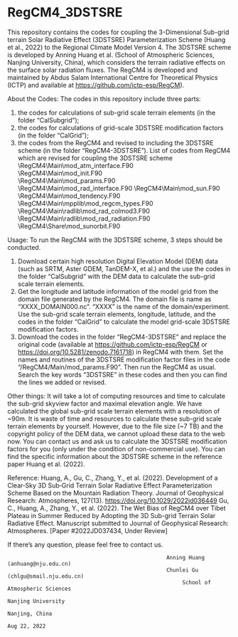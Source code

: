# RegCM4_3DSTSRE

This repository contains the codes for coupling the 3-Dimensional Sub-grid terrain Solar Radiative Effect (3DSTSRE) Parameterization Scheme (Huang et al., 2022) to the Regional Climate Model Version 4. The 3DSTSRE scheme is developed by Anning Huang et al. (School of Atmospheric Sciences, Nanjing University, China), which considers the terrain radiative effects on the surface solar radiation fluxes. The RegCM4 is developed and maintained by Abdus Salam International Centre for Theoretical Physics (ICTP) and available at https://github.com/ictp-esp/RegCM).

About the Codes:
The codes in this repository include three parts: 
1) the codes for calculations of sub-grid scale terrain elements (in the folder “CalSubgrid”); 
2) the codes for calculations of grid-scale 3DSTSRE modification factors (in the folder “CalGrid”);
3) the codes from the RegCM4 and revised to including the 3DSTSRE scheme (in the folder “RegCM4-3DSTSRE”).
List of codes from RegCM4 which are revised for coupling the 3DSTSRE scheme
\RegCM4\Main\mod_atm_interface.F90	
\RegCM4\Main\mod_init.F90	  
\RegCM4\Main\mod_params.F90
\RegCM4\Main\mod_rad_interface.F90 
\RegCM4\Main\mod_sun.F90
\RegCM4\Main\mod_tendency.F90
\RegCM4\Main\mpplib\mod_regcm_types.F90
\RegCM4\Main\radlib\mod_rad_colmod3.F90
\RegCM4\Main\radlib\mod_rad_radiation.F90
\RegCM4\Share\mod_sunorbit.F90	



Usage:
To run the RegCM4 with the 3DSTSRE scheme, 3 steps should be conducted. 
1) Download certain high resolution Digital Elevation Model (DEM) data (such as SRTM, Aster GDEM, TanDEM-X, et al.) and the use the codes in the folder “CalSubgrid” with the DEM data to calculate the sub-grid scale terrain elements.
2) Get the longitude and latitude information of the model grid from the domain file generated by the RegCM4. The domain file is name as “XXXX_DOMAIN000.nc”. “XXXX” is the name of the domain/experiment. Use the sub-grid scale terrain elements, longitude, latitude, and the codes in the folder “CalGrid” to calculate the model grid-scale 3DSTSRE modification factors.
3) Download the codes in the folder “RegCM4-3DSTSRE” and replace the original code (available at https://github.com/ictp-esp/RegCM or https://doi.org/10.5281/zenodo.7161718) in RegCM4 with them. Set the names and routines of the 3DSTSRE modification factor files in the code “/RegCM4/Main/mod_params.F90”. Then run the RegCM4 as usual. Search the key words “3DSTSRE” in these codes and then you can find the lines we added or revised.

Other things:
It will take a lot of computing resources and time to calculate the sub-grid skyview factor and maximal elevation angle. We have calculated the global sub-grid scale terrain elements with a resolution of ~90m. It is waste of time and resources to calculate these sub-grid scale terrain elements by yourself. However, due to the file size (~7 TB) and the copyright policy of the DEM data, we cannot upload these data to the web now. You can contact us and ask us to calculate the 3DSTSRE modification factors for you (only under the condition of non-commercial use). You can find the specific information about the 3DSTSRE scheme in the reference paper Huang et al. (2022). 

Reference:
Huang, A., Gu, C., Zhang, Y., et al. (2022). Development of a Clear‐Sky 3D Sub‐Grid Terrain Solar Radiative Effect Parameterization Scheme Based on the Mountain Radiation Theory. Journal of Geophysical Research: Atmospheres, 127(13). https://doi.org/10.1029/2022jd036449
Gu, C., Huang, A., Zhang, Y., et al. (2022). The Wet Bias of RegCM4 over Tibet Plateau in Summer Reduced by Adopting the 3D Sub-grid Terrain Solar Radiative Effect. Manuscript submitted to Journal of Geophysical Research: Atmospheres. [Paper #2022JD037434, Under Review] 

If there’s any question, please feel free to contact us.




                                                      Anning Huang (anhuang@nju.edu.cn)
                                                      Chunlei Gu (chlgu@smail.nju.edu.cn)
                                                           School of Atmospheric Sciences
                                                                       Nanjing University
                                                                           Nanjing, China
                                                                             Aug 22, 2022
























